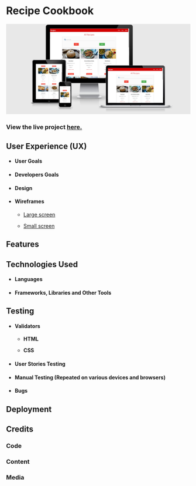 # Recipe Cookbook

![Device Showcase](/images/amiresponsive.png "Recipe Cookbook Responsive")

### View the live project [here.](https://ms3-project-recipe-cookbook.herokuapp.com/)


## User Experience (UX)

- #### User Goals

    

- #### Developers Goals

  

- #### Design


- #### Wireframes

    * [Large screen]()
    
    * [Small screen]()

## Features



## Technologies Used

- #### Languages

  

- #### Frameworks, Libraries and Other Tools


## Testing

- #### Validators

    * **HTML**
        

    * **CSS**
        


- #### User Stories Testing    


- #### Manual Testing (Repeated on various devices and browsers)


- #### Bugs

   
## Deployment

## Credits

### Code


### Content


### Media
